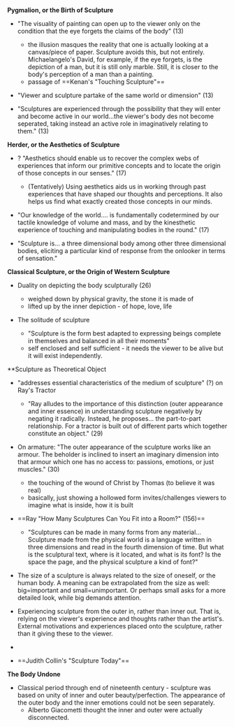 **Pygmalion, or the Birth of Sculpture**
- "The visuality of painting can open up to the viewer only on the condition that the eye forgets the claims of the body" (13)
	- the illusion masques the reality that one is actually looking at a canvas/piece of paper. Sculpture avoids this, but not entirely. Michaelangelo's David, for example, if the eye forgets, is the depiction of a man, but it is still only marble. Still, it is closer to the body's perception of a man than a painting.
	- passage of ==Kenan's "Touching Sculpture"==
	
- "Viewer and sculpture partake of the same world or dimension" (13)

- "Sculptures are experienced through the possibility that they will enter and become active in our world...the viewer's body des not become seperated, taking instead an active role in imaginatively relating to them." (13)

**Herder, or the Aesthetics of Sculpture**
- ? "Aesthetics should enable us to recover the complex webs of experiences that inform our primitive concepts and to locate the origin of those concepts in our senses." (17) 
	- (Tentatively) Using aesthetics aids us in working through past experiences that have shaped our thoughts and perceptions. It also helps us find what exactly created those concepts in our minds.

- "Our knowledge of the world.... is fundamentally codetermined by our tactile knowledge of volume and mass, and by the kinesthetic experience of touching and manipulating bodies in the round." (17)

- "Sculpture is... a three dimensional body among other three dimensional bodies, eliciting a particular kind of response from the onlooker in terms of sensation."

**Classical Sculpture, or the Origin of Western Sculpture**

- Duality on depicting the body sculpturally (26)
	- weighed down by physical gravity, the stone it is made of
	- lifted up by the inner depiction - of hope, love, life
	
- The solitude of sculpture
	- "Sculpture is the form best adapted to expressing beings complete in themselves and balanced in all their moments"
	- self enclosed and self sufficient - it needs the viewer to be alive but it will exist independently.

**Sculpture as Theoretical Object

- "addresses essential characteristics of the medium of sculpture" (?) on Ray's Tractor
	- "Ray alludes to the importance of this distinction (outer appearance and inner essence) in understanding sculpture negatively by negating it radically. Instead, he proposes... the part-to-part relationship. For a tractor is built out of different parts which together constitute an object." (29)
	
- On armature: "The outer appearance of the sculpture works like an armour. The beholder is inclined to insert an imaginary dimension into that armour which one has no access to: passions, emotions, or just muscles." (30)
	- the touching of the wound of Christ by Thomas (to believe it was real)
	- basically, just showing a hollowed form invites/challenges viewers to imagine what is inside, how it is built
	
- ==Ray "How Many Sculptures Can You Fit into a Room?" (156)==
	- "Sculptures can be made in many forms from any material... Sculpture made from the physical world is a language written in three dimensions and read in the fourth dimension of time. But what is the sculptural text, where is it located, and what is its font? Is the space the page, and the physical sculpture a kind of font?"
	
- The size of a sculpture is always related to the size of oneself, or the human body. A meaning can be extrapolated from the size as well: big=important and small=unimportant. Or perhaps small asks for a more detailed look, while big demands attention.

- Experiencing sculpture from the outer in, rather than inner out. That is, relying on the viewer's experience and thoughts rather than the artist's. External motivations and experiences placed onto the sculpture, rather than it giving these to the viewer.
- 
- ==Judith Collin's "Sculpture Today"==


**The Body Undone**

- Classical period through end of nineteenth century - sculpture was based on unity of inner and outer beauty/perfection. The appearance of the outer body and the inner emotions could not be seen separately. 
	- Alberto Giacometti thought the inner and outer were actually disconnected.



